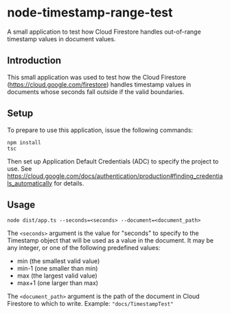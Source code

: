 # node-timestamp-range-test

A small application to test how Cloud Firestore handles out-of-range timestamp values in document values.

## Introduction

This small application was used to test how the Cloud Firestore
(https://cloud.google.com/firestore) handles timestamp values in documents
whose seconds fall outside if the valid boundaries.

## Setup

To prepare to use this application, issue the following commands:

```
npm install
tsc
```

Then set up Application Default Credentials (ADC) to specify the project to use.  See
https://cloud.google.com/docs/authentication/production#finding_credentials_automatically
for details.

## Usage

```
node dist/app.ts --seconds=<seconds> --document=<document_path>
```

The `<seconds>` argument is the value for "seconds" to specify to the
Timestamp object that will be used as a value in the document. It may be any
integer, or one of the following predefined values:
* min (the smallest valid value)
* min-1 (one smaller than min)
* max (the largest valid value)
* max+1 (one larger than max)

The `<document_path>` argument is the path of the document in Cloud Firestore
to which to write. Example: `"docs/TimestampTest"`
